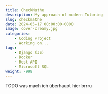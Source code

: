 ```yaml
---
title: CheckMathe
description: My approach of modern Tutoring
slug: checkmathe
date: 2024-05-17 00:00:00+0000
image: cover-creamy.jpg
categories:
    - Coding Project
    - Working on...
tags:
    - Django (JS)
    - Docker
    - Rest API
    - Microsoft SQL
weight: -998
---
```


TODO was mach ich überhaupt hier brrru